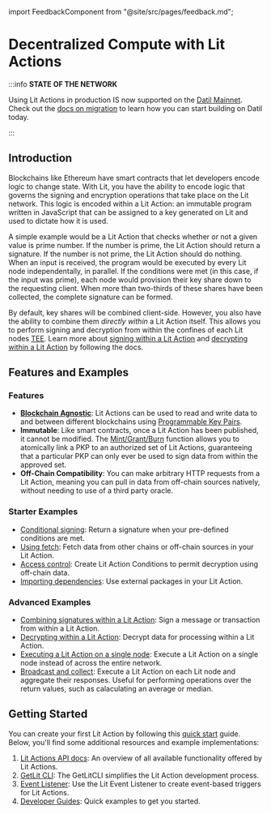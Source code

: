 import FeedbackComponent from "@site/src/pages/feedback.md";

# Decentralized Compute with Lit Actions

:::info
**STATE OF THE NETWORK**

Using Lit Actions in production IS now supported on the [Datil Mainnet](../../network/networks/mainnet). Check out the [docs on migration](../../network/migration-guide) to learn how you can start building on Datil today. 

:::

## Introduction

Blockchains like Ethereum have smart contracts that let developers encode logic to change state. With Lit, you have the ability to encode logic that governs the signing and encryption operations that take place on the Lit network. This logic is encoded within a Lit Action: an immutable program written in JavaScript that can be assigned to a key generated on Lit and used to dictate how it is used. 

A simple example would be a Lit Action that checks whether or not a given value is prime number. If the number is prime, the Lit Action should return a signature. If the number is not prime, the Lit Action should do nothing. When an input is received, the program would be executed by every Lit node independentally, in parallel. If the conditions were met (in this case, if the input was prime), each node would provision their key share down to the requesting client. When more than two-thirds of these shares have been collected, the complete signature can be formed.

By default, key shares will be combined client-side. However, you also have the ability to combine them *directly within* a Lit Action itself. This allows you to perform signing and decryption from within the confines of each Lit nodes [TEE](../../resources/how-it-works#sealed-and-confidential-hardware.md). Learn more about [signing within a Lit Action](../serverless-signing/combining-signatures.md) and [decrypting within a Lit Action](../serverless-signing/combining-decryption-shares.md) by following the docs. 

## Features and Examples

### Features

- **[Blockchain Agnostic](../../resources/supported-chains.md)**: Lit Actions can be used to read and write data to and between different blockchains using [Programmable Key Pairs](../../user-wallets/pkps/overview.md).
- **Immutable**: Like smart contracts, once a Lit Action has been published, it cannot be modified. The [Mint/Grant/Burn](https://github.com/LIT-Protocol/js-sdk/blob/70a041a97b56ba1a75724ba2cd56952b622e8a7f/packages/contracts-sdk/src/abis/PKPNFT.ts#L376) function allows you to atomically link a PKP to an authorized set of Lit Actions, guaranteeing that a particular PKP can only ever be used to sign data from within the approved set.
- **Off-Chain Compatibility**: You can make arbitrary HTTP requests from a Lit Action, meaning you can pull in data from off-chain sources natively, without needing to use of a third party oracle.

### Starter Examples

- [Conditional signing](../serverless-signing/conditional-signing.md): Return a signature when your pre-defined conditions are met.
- [Using fetch](../serverless-signing/fetch.md): Fetch data from other chains or off-chain sources in your Lit Action.
- [Access control](../access-control/lit-action-conditions.md): Create Lit Action Conditions to permit decryption using off-chain data. 
- [Importing dependencies](../serverless-signing/dependencies.md): Use external packages in your Lit Action.

### Advanced Examples

- [Combining signatures within a Lit Action](../serverless-signing/combining-signatures.md): Sign a message or transaction from within a Lit Action.
- [Decrypting within a Lit Action](../serverless-signing/combining-decryption-shares.md): Decrypt data for processing within a Lit Action.
- [Executing a Lit Action on a single node](../serverless-signing/run-once.md): Execute a Lit Action on a single node instead of across the entire network.
- [Broadcast and collect](../serverless-signing/broadcast-and-collect.md): Execute a Lit Action on each Lit node and aggregate their responses. Useful for performing operations over the return values, such as calaculating an average or median. 

## Getting Started

You can create your first Lit Action by following this [quick start](../serverless-signing/quick-start.md) guide. Below, you'll find some additional resources and example implementations:

1. [Lit Actions API docs](https://actions-docs.litprotocol.com/): An overview of all available functionality offered by Lit Actions.
2. [GetLit CLI](../../tools/getlit-cli.md): The GetLitCLI simplifies the Lit Action development process.
3. [Event Listener](../../tools/event-listener.md): Use the Lit Event Listener to create event-based triggers for Lit Actions.
4. [Developer Guides](https://github.com/LIT-Protocol/developer-guides-code/tree/master): Quick examples to get you started. 

<FeedbackComponent/>
